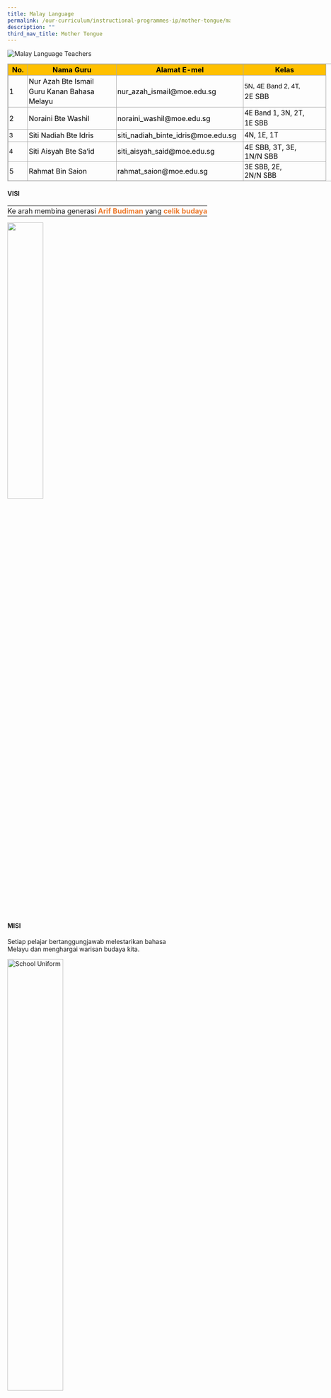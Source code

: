 ```yaml
---
title: Malay Language
permalink: /our-curriculum/instructional-programmes-ip/mother-tongue/malay-language/
description: ""
third_nav_title: Mother Tongue
---
```

![Malay Language Teachers](/images/ML%20teachers.jpeg)

<table border="0" cellspacing="0" cellpadding="0" class="iveo_table ives_tab_simple3" style="margin: 0px; outline: 0px; padding: 0px; border-collapse: collapse; border: 1px solid rgb(170, 170, 170); width: 856px;"><tbody style="margin: 0px; outline: 0px; padding: 0px;"><tr style="margin: 0px; outline: 0px; padding: 0px;"><td style="margin: 0px; outline: 0px; padding: 2px; text-align: center; border: 1px solid rgb(170, 170, 170); width: 29.4pt; background-color: rgb(255, 192, 0);"><font color="#000000" style="margin: 0px; outline: 0px; padding: 0px;"><strong style="margin: 0px; outline: 0px; padding: 0px;">No.</strong><br style="margin: 0px; outline: 0px; padding: 0px;"></font></td><td style="margin: 0px; outline: 0px; padding: 2px; text-align: center; border: 1px solid rgb(170, 170, 170); width: 146.75pt; background-color: rgb(255, 192, 0);"><font color="#000000" style="margin: 0px; outline: 0px; padding: 0px;"><strong style="margin: 0px; outline: 0px; padding: 0px;">Nama Guru</strong><br style="margin: 0px; outline: 0px; padding: 0px;"></font></td><td style="margin: 0px; outline: 0px; padding: 2px; text-align: center; border: 1px solid rgb(170, 170, 170); width: 211.75pt; background-color: rgb(255, 192, 0);"><font color="#000000" style="margin: 0px; outline: 0px; padding: 0px;"><strong style="margin: 0px; outline: 0px; padding: 0px;">Alamat E-mel</strong><br style="margin: 0px; outline: 0px; padding: 0px;"></font></td><td style="margin: 0px; outline: 0px; padding: 2px; text-align: center; border: 1px solid rgb(170, 170, 170); width: 136.35pt; background-color: rgb(255, 192, 0);"><font color="#000000" style="margin: 0px; outline: 0px; padding: 0px;"><strong style="margin: 0px; outline: 0px; padding: 0px;">Kelas</strong><br style="margin: 0px; outline: 0px; padding: 0px;"></font></td></tr><tr style="margin: 0px; outline: 0px; padding: 0px;"><td style="margin: 0px; outline: 0px; padding: 2px; text-align: center; border: 1px solid rgb(170, 170, 170); width: 29.4pt;"><div style="margin: 0px; outline: 0px; padding: 0px; line-height: 22.4px; text-align: left;"><font color="#000000" style="margin: 0px; outline: 0px; padding: 0px;"><span style="margin: 0px; outline: 0px; padding: 0px; background-color: initial;">1</span></font></div></td><td style="margin: 0px; outline: 0px; padding: 2px; text-align: center; border: 1px solid rgb(170, 170, 170); width: 146.75pt;"><div style="margin: 0px; outline: 0px; padding: 0px; line-height: 22.4px; text-align: left;"><font color="#000000" style="margin: 0px; outline: 0px; padding: 0px;"><span style="margin: 0px; outline: 0px; padding: 0px; background-color: initial;">Nur Azah Bte Ismail</span></font></div><div style="margin: 0px; outline: 0px; padding: 0px; line-height: 22.4px; text-align: left;"><font color="#000000" style="margin: 0px; outline: 0px; padding: 0px;"><span style="margin: 0px; outline: 0px; padding: 0px; background-color: initial;">Guru Kanan Bahasa Melayu</span></font></div></td><td style="margin: 0px; outline: 0px; padding: 2px; text-align: center; border: 1px solid rgb(170, 170, 170); width: 211.75pt;"><div style="margin: 0px; outline: 0px; padding: 0px; line-height: 22.4px; text-align: left;"><font color="#000000" style="margin: 0px; outline: 0px; padding: 0px;"><span style="margin: 0px; outline: 0px; padding: 0px; background-color: initial;">nur_azah_ismail@moe.edu.sg</span></font></div></td><td style="margin: 0px; outline: 0px; padding: 2px; text-align: left; border: 1px solid rgb(170, 170, 170); width: 136.35pt;"><div style="margin: 0px; outline: 0px; padding: 0px; line-height: 22.4px; text-align: left;"><span style="margin: 0px; outline: 0px; padding: 0px; color: rgb(0, 0, 0); font-family: Raleway, sans-serif; font-size: 15px;">5N, 4E Band 2, 4T,</span></div><font color="#000000" style="margin: 0px; outline: 0px; padding: 0px;"><div style="margin: 0px; outline: 0px; padding: 0px; line-height: 22.4px; text-align: left;">2E SBB</div></font></td></tr><tr style="margin: 0px; outline: 0px; padding: 0px;"><td style="margin: 0px; outline: 0px; padding: 2px; text-align: center; border: 1px solid rgb(170, 170, 170); width: 29.4pt;"><div style="margin: 0px; outline: 0px; padding: 0px; line-height: 22.4px; text-align: left;"><font color="#000000" style="margin: 0px; outline: 0px; padding: 0px;"><span style="margin: 0px; outline: 0px; padding: 0px; background-color: initial;">2</span></font></div></td><td style="margin: 0px; outline: 0px; padding: 2px; text-align: center; border: 1px solid rgb(170, 170, 170); width: 146.75pt;"><div style="margin: 0px; outline: 0px; padding: 0px; line-height: 22.4px; text-align: left;"><font color="#000000" style="margin: 0px; outline: 0px; padding: 0px;"><span style="margin: 0px; outline: 0px; padding: 0px; background-color: initial;">Noraini Bte Washil</span></font></div></td><td style="margin: 0px; outline: 0px; padding: 2px; text-align: center; border: 1px solid rgb(170, 170, 170); width: 211.75pt;"><div style="margin: 0px; outline: 0px; padding: 0px; line-height: 22.4px; text-align: left;"><font color="#000000" style="margin: 0px; outline: 0px; padding: 0px;"><span style="margin: 0px; outline: 0px; padding: 0px; background-color: initial;">noraini_washil@moe.edu.sg</span></font></div></td><td style="margin: 0px; outline: 0px; padding: 2px; text-align: center; border: 1px solid rgb(170, 170, 170); width: 136.35pt;"><div style="margin: 0px; outline: 0px; padding: 0px; line-height: 22.4px; text-align: left;"><span style="margin: 0px; outline: 0px; padding: 0px; font-size: 15.2861px;"><font color="#000000" style="margin: 0px; outline: 0px; padding: 0px;">4E Band 1, 3N, 2T,&nbsp;</font></span></div><div style="margin: 0px; outline: 0px; padding: 0px; line-height: 22.4px; text-align: left;"><span style="margin: 0px; outline: 0px; padding: 0px; font-size: 15.2861px;"><font color="#000000" style="margin: 0px; outline: 0px; padding: 0px;">1E SBB</font></span><br style="margin: 0px; outline: 0px; padding: 0px;"></div></td></tr><tr style="margin: 0px; outline: 0px; padding: 0px;"><td style="margin: 0px; outline: 0px; padding: 2px; text-align: center; border: 1px solid rgb(170, 170, 170); width: 29.4pt;"><div style="margin: 0px; outline: 0px; padding: 0px; line-height: 22.4px; text-align: left;"><font color="#000000" face="Raleway, sans-serif" style="margin: 0px; outline: 0px; padding: 0px;"><span style="margin: 0px; outline: 0px; padding: 0px; font-size: 15px;">3</span></font></div></td><td style="margin: 0px; outline: 0px; padding: 2px; text-align: center; border: 1px solid rgb(170, 170, 170); width: 146.75pt;"><div style="margin: 0px; outline: 0px; padding: 0px; line-height: 22.4px; text-align: left;"><font color="#000000" style="margin: 0px; outline: 0px; padding: 0px;"><span style="margin: 0px; outline: 0px; padding: 0px; background-color: initial;">Siti Nadiah Bte Idris</span></font></div></td><td style="margin: 0px; outline: 0px; padding: 2px; text-align: center; border: 1px solid rgb(170, 170, 170); width: 211.75pt;"><div style="margin: 0px; outline: 0px; padding: 0px; line-height: 22.4px; text-align: left;"><font color="#000000" style="margin: 0px; outline: 0px; padding: 0px;"><span style="margin: 0px; outline: 0px; padding: 0px; background-color: initial;">siti_nadiah_binte_idris@moe.edu.sg</span></font></div></td><td style="margin: 0px; outline: 0px; padding: 2px; text-align: center; border: 1px solid rgb(170, 170, 170); width: 136.35pt;"><div style="margin: 0px; outline: 0px; padding: 0px; line-height: 22.4px; text-align: left;"><span style="margin: 0px; outline: 0px; padding: 0px; font-size: 15.2861px;"><font color="#000000" style="margin: 0px; outline: 0px; padding: 0px;">4N, 1E, 1T</font></span><br style="margin: 0px; outline: 0px; padding: 0px;"></div></td></tr><tr style="margin: 0px; outline: 0px; padding: 0px;"><td style="margin: 0px; outline: 0px; padding: 2px; text-align: center; border: 1px solid rgb(170, 170, 170); width: 29.4pt;"><div style="margin: 0px; outline: 0px; padding: 0px; line-height: 22.4px; text-align: left;"><font color="#000000" face="Raleway, sans-serif" style="margin: 0px; outline: 0px; padding: 0px;"><span style="margin: 0px; outline: 0px; padding: 0px; font-size: 15px;">4</span></font></div></td><td style="margin: 0px; outline: 0px; padding: 2px; text-align: center; border: 1px solid rgb(170, 170, 170); width: 146.75pt;"><div style="margin: 0px; outline: 0px; padding: 0px; line-height: 22.4px; text-align: left;"><font color="#000000" style="margin: 0px; outline: 0px; padding: 0px;"><span style="margin: 0px; outline: 0px; padding: 0px; background-color: initial;">Siti Aisyah Bte Sa’id</span></font></div></td><td style="margin: 0px; outline: 0px; padding: 2px; text-align: center; border: 1px solid rgb(170, 170, 170); width: 211.75pt;"><div style="margin: 0px; outline: 0px; padding: 0px; line-height: 22.4px; text-align: left;"><font color="#000000" style="margin: 0px; outline: 0px; padding: 0px;"><span style="margin: 0px; outline: 0px; padding: 0px; background-color: initial;">siti_aisyah_said@moe.edu.sg</span></font></div></td><td style="margin: 0px; outline: 0px; padding: 2px; text-align: left; border: 1px solid rgb(170, 170, 170); width: 136.35pt;"><font color="#000000" style="margin: 0px; outline: 0px; padding: 0px;">4E SBB, 3T, 3E,<br style="margin: 0px; outline: 0px; padding: 0px;">1N/N SBB<br style="margin: 0px; outline: 0px; padding: 0px;"></font></td></tr><tr style="margin: 0px; outline: 0px; padding: 0px;"><td style="margin: 0px; outline: 0px; padding: 2px; text-align: left; border: 1px solid rgb(170, 170, 170); width: 29.4pt;"><font color="#000000" style="margin: 0px; outline: 0px; padding: 0px;">5</font></td><td style="margin: 0px; outline: 0px; padding: 2px; text-align: left; border: 1px solid rgb(170, 170, 170); width: 146.75pt;"><font color="#000000" style="margin: 0px; outline: 0px; padding: 0px;">Rahmat Bin Saion<br style="margin: 0px; outline: 0px; padding: 0px;"></font></td><td style="margin: 0px; outline: 0px; padding: 2px; text-align: left; border: 1px solid rgb(170, 170, 170); width: 211.75pt;"><font color="#000000" style="margin: 0px; outline: 0px; padding: 0px;">rahmat_saion@moe.edu.sg<br style="margin: 0px; outline: 0px; padding: 0px;"></font></td><td style="margin: 0px; outline: 0px; padding: 2px; text-align: left; border: 1px solid rgb(170, 170, 170); width: 136.35pt;"><span style="margin: 0px; outline: 0px; padding: 0px; font-size: 15.2861px;"><font color="#000000" style="margin: 0px; outline: 0px; padding: 0px;">3E SBB, 2E,<br style="margin: 0px; outline: 0px; padding: 0px;">2N/N SBB</font></span><br style="margin: 0px; outline: 0px; padding: 0px;"></td></tr></tbody></table>

  
  

#### VISI

<table style="margin: 0px; outline: 0px; padding: 0px;"><tbody style="margin: 0px; outline: 0px; padding: 0px;"><tr style="margin: 0px; outline: 0px; padding: 0px;"><td valign="top" style="margin: 0px; outline: 0px; padding: 0px;"><div style="margin: 0px; outline: 0px; padding: 0px; line-height: 22.4px; text-align: justify;">Ke arah membina generasi<span>&nbsp;</span><span style="margin: 0px; outline: 0px; padding: 0px; color: rgb(237, 125, 49);"><strong style="margin: 0px; outline: 0px; padding: 0px;">Arif Budiman</strong></span><span>&nbsp;</span>yang<span>&nbsp;</span><span style="margin: 0px; outline: 0px; padding: 0px; color: rgb(237, 125, 49);"><strong style="margin: 0px; outline: 0px; padding: 0px;">celik budaya</strong></span></div></td></tr></tbody></table>

<img src="/images/Malay%20Language%20Unit.jpeg"  
style="width:40%">

#### MISI

Setiap pelajar bertanggungjawab melestarikan bahasa Melayu dan menghargai warisan budaya kita.

<style>  
img {  
  display: block;  
  margin-left: auto;  
  margin-right: auto;  
}  
</style>  
<body><img src="/images/PELAYARAN%20ILMU.jpeg" alt="School Uniform" style="width:50%;">  
  
</body>

#### Usulan-usulan Unit Bahasa Melayu WGS

  

**1\. Cendekia Bahasa E/NA/NT**

Cedekia Bahasa merupakan kompilasi nota yang merangkumi kesemua aspek peperiksaan (Kertas 1, 2 & 3). Cendekia Bahasa dihasilkan khas oleh guru-guru Bahasa Melayu Sekolah Menengah Woodgrove dengan tujuan untuk meningkatkan kemahiran pelajar dalam Bahasa Melayu. Cendekia Bahasa akan dikemas kini setiap tahun agar kekal relevan.

  

  

**2\. SUKSES & BESTARI**

Buku ulang kaji SUKSES dan BESTARI merupakan kompilasi kertas peperiksaan untuk menyediakan pelajar sebelum peperiksaan. Sukses & Bestari khusus untuk pelajar-pelajar Menengah Atasan sahaja.

  

  

**3\. ML Bridging Programme**

ML Bridging Programme dikhususkan khas untuk pelajar-pelajar Menengah Satu. Program yang berlangsung sepanjang satu semester ini bertujuan untuk membantu pelajar-pelajar Menengah Satu merapatkan jurang kemahiran berbahasa Melayu di sekolah rendah dan sekolah menengah.

  

  

**4\. Coretan Aksara**

Coretan Aksara merupakan kompilsai bahan-bahan bacaan yang dikumpulkan khas untuk pelajar.

  

  

**5\. Pakej Sembang Spontan**

Pakej Sembang Spontan merupakan kompilasi bahan-bahan lisan berdasarkan topik yang terdapat dalam buku teks.

  

  

**6\. Drama Dalam Pendidikan untuk Para Pelajar Menengah 3**

Bengkel ini diadakan sejak 2019 untuk menghasilkan para pelajar yang berkeyakinan serta berminda kreatif dalam mengasah kemahiran interaksi lisan. Program sepanjang 12 sesi memberikan peluang bagi pelajar keluar dari norma pembelajaran di dalam kelas. Pada akhir sesi, para pelajar berpeluang untuk mementaskan hasil karya mereka.

<iframe src="https://docs.google.com/presentation/d/e/2PACX-1vRpg0K3MAYP2yf5QDqutcWjbSkPsSfiTDf0yNuX_s-22QslKzcpfDwu_oUpS4irZVmfYu36A_QJqqy1/embed?start=true&amp;loop=true&amp;delayms=3000" frameborder="0" width="960" height="569" allowfullscreen="true"></iframe>

<iframe allowfullscreen="true" height="569" width="960" frameborder="0" src="https://docs.google.com/presentation/d/e/2PACX-1vSppk6Aahs5KNySeMJuibDWHWy2Aa7-ngaOvP88CNvBr7F4V8bkPEHTEDPxs11GZVHkFJgx_91yjjOz/embed?start=true&amp;loop=true&amp;delayms=3000"></iframe>

<iframe src="https://docs.google.com/presentation/d/e/2PACX-1vT-biPo8kKJbs16vTPsiD6dg9fZrkbIoXBEPAaWBB44YNgxFJpD1cmcVCYTMXhefmTgI-jrQDd90pfc/embed?start=true&amp;loop=true&amp;delayms=3000" frameborder="0" width="960" height="569" allowfullscreen="true"></iframe>

<iframe allowfullscreen="true" height="569" width="960" frameborder="0" src="https://docs.google.com/presentation/d/e/2PACX-1vQ6gFuFTa8gYjk0e9smMdWW7cmgZVlEV4ITFVEXCwF63HJuIDcP1d5wq_ueq6srqYsztVsirqNyQ9nL/embed?start=true&amp;loop=true&amp;delayms=3000"></iframe>